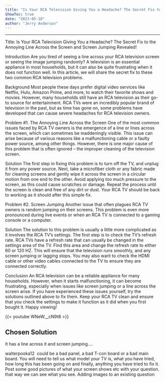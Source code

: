 ```yaml
---
title: "Is Your RCA Television Giving You a Headache? The Secret Fix to the Annoying Line Across the Screen and Screen Jumping Revealed!"
ShowToc: true 
date: "2023-05-18"
author: "Jerry Anderson"
---
```

*****
Title: Is Your RCA Television Giving You a Headache? The Secret Fix to the Annoying Line Across the Screen and Screen Jumping Revealed!

Introduction
Are you tired of seeing a line across your RCA television screen or seeing the image jumping randomly? A television is an essential appliance in most households, but it can also be quite frustrating when it does not function well. In this article, we will share the secret fix to these two common RCA television problems.

Background
Most people these days prefer digital video services like Netflix, Hulu, Amazon Prime, and more, to watch their favorite shows and movies. However, many households still have an RCA television as their go-to source for entertainment. RCA TVs were an incredibly popular brand of television in the past, but as time has gone on, some problems have developed that can cause severe headaches for RCA television owners.

Problem #1. The Annoying Line Across the Screen
One of the most common issues faced by RCA TV owners is the emergence of a line or lines across the screen, which can sometimes be maddeningly visible. This issue can arise because of various reasons like a malfunctioning cable or a faulty power source, among other things. However, there is one major cause of this problem that is often ignored – the improper cleaning of the television screen.

Solution
The first step in fixing this problem is to turn off the TV, and unplug it from any power source. Next, take a microfiber cloth or any fabric made for cleaning screens and gently wipe it across the screen in a circular motion from one end to the other. Avoid applying too much pressure to the screen, as this could cause scratches or damage. Repeat the process until the screen is clean and free of any dirt or dust. Your RCA TV should be back to working as it should after this simple fix.

Problem #2. Screen Jumping
Another issue that often plagues RCA TV owners is random jumping on their screens. This problem is even more pronounced during live events or when an RCA TV is connected to a gaming console or a computer.

Solution
The solution to this problem is usually a little more complicated as it involves the RCA TV’s settings. The first step is to check the TV’s refresh rate. RCA TVs have a refresh rate that can usually be changed in the settings area of the TV. Find this area and change the refresh rate to either 60 or 120 HZ. This will ensure that the television runs smoothly, and any screen jumping or lagging stops. You may also want to check the HDMI cable or other video cables connected to the TV to ensure they are connected correctly.

Conclusion
An RCA television can be a reliable appliance for many households. However, when it starts malfunctioning, it can become frustrating, especially when issues like screen jumping or a line across the screen arise. If you have experienced these issues yourself, try the solutions outlined above to fix them. Keep your RCA TV clean and ensure that you check the settings to make it function as it did when you first bought it. Happy viewing!

{{< youtube WNeW__cN9t8 >}} 



## Chosen Solution
 It has a line across it and screen jumping….

 walterpooka12   could be a bad panel, a bad T-con board or a bad main board. You will need to tell us what model your TV is, what you have tried, how long this has been going on and finally, anything you have tried to fix it. Post some good pictures of what your screen shows etc with your question. that way we can see what you see. Adding images to an existing question




